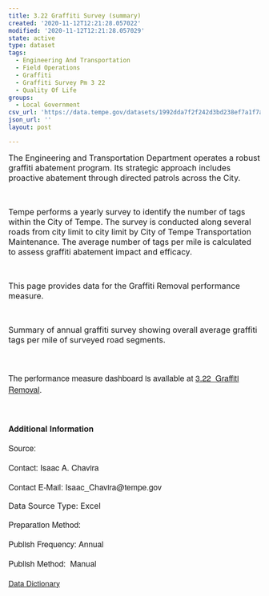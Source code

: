 ```yaml
---
title: 3.22 Graffiti Survey (summary)
created: '2020-11-12T12:21:28.057022'
modified: '2020-11-12T12:21:28.057029'
state: active
type: dataset
tags:
  - Engineering And Transportation
  - Field Operations
  - Graffiti
  - Graffiti Survey Pm 3 22
  - Quality Of Life
groups:
  - Local Government
csv_url: 'https://data.tempe.gov/datasets/1992dda7f2f242d3bd238ef7a1f7ae1c_0.csv'
json_url: ''
layout: post

---
```

<p style=''><p style=''><font><span style='font-size:16px;'>The Engineering and Transportation Department operates a robust graffiti abatement program. Its strategic approach includes proactive abatement through directed patrols across the City.</span></font></p><p style=''><font><span style='font-size:16px;'><br /></span></font></p><p style=''><font><span style='font-size:16px;'>Tempe performs a yearly survey to identify the number of tags within the City of Tempe. The survey is conducted along several roads from city limit to city limit by City of Tempe Transportation Maintenance. The average number of tags per mile is calculated to assess graffiti abatement impact and efficacy.</span></font></p><p style=''><font><span style='font-size:16px;'><br /></span></font></p><p style=''><font><span style='font-size:16px;'>This page provides data for the Graffiti Removal performance measure. </span></font></p><p style=''><font><span style='font-size:16px;'><br /></span></font></p><p style=''><font><span style='font-size:16px;'>Summary of annual graffiti survey showing overall average graffiti tags per mile of surveyed road segments.</span><br /></font></p></p><p style='font-family:&quot;Avenir Next W01&quot;, &quot;Avenir Next W00&quot;, &quot;Avenir Next&quot;, Avenir, &quot;Helvetica Neue&quot;, sans-serif; font-size:16px;'><br /></p><p style='font-family:&quot;Avenir Next W01&quot;, &quot;Avenir Next W00&quot;, &quot;Avenir Next&quot;, Avenir, &quot;Helvetica Neue&quot;, sans-serif; font-size:16px;'>The performance measure dashboard is available at <a href='https://quality-of-life-tempegov.hub.arcgis.com/pages/graffiti-removal' rel='nofollow ugc' target='_blank'>3.22  Graffiti Removal</a>.</p><p style='font-family:&quot;Avenir Next W01&quot;, &quot;Avenir Next W00&quot;, &quot;Avenir Next&quot;, Avenir, &quot;Helvetica Neue&quot;, sans-serif; font-size:16px;'><br /></p><p style='font-family:&quot;Avenir Next W01&quot;, &quot;Avenir Next W00&quot;, &quot;Avenir Next&quot;, Avenir, &quot;Helvetica Neue&quot;, sans-serif; font-size:16px;'><b>Additional Information</b></p><p style='font-family:&quot;Avenir Next W01&quot;, &quot;Avenir Next W00&quot;, &quot;Avenir Next&quot;, Avenir, &quot;Helvetica Neue&quot;, sans-serif; font-size:16px;'><font style='font-family:inherit;'>Source: <span style='font-family:inherit;'> </span></font></p><p style='font-family:&quot;Avenir Next W01&quot;, &quot;Avenir Next W00&quot;, &quot;Avenir Next&quot;, Avenir, &quot;Helvetica Neue&quot;, sans-serif; font-size:16px;'>Contact: Isaac A. Chavira</p><p style='font-family:&quot;Avenir Next W01&quot;, &quot;Avenir Next W00&quot;, &quot;Avenir Next&quot;, Avenir, &quot;Helvetica Neue&quot;, sans-serif; font-size:16px;'>Contact E-Mail: Isaac_Chavira@tempe.gov</p><p style=''><font style='font-family:inherit; font-size:16px;'>Data Source Type: </font><font><span style='font-size:16px;'>Excel</span></font></p><p style='font-family:&quot;Avenir Next W01&quot;, &quot;Avenir Next W00&quot;, &quot;Avenir Next&quot;, Avenir, &quot;Helvetica Neue&quot;, sans-serif; font-size:16px;'><font style='font-family:inherit;'>Preparation Method: </font></p><p style='font-family:&quot;Avenir Next W01&quot;, &quot;Avenir Next W00&quot;, &quot;Avenir Next&quot;, Avenir, &quot;Helvetica Neue&quot;, sans-serif; font-size:16px;'><font style='font-family:inherit;'>Publish Frequency: Annual</font></p><p style='font-family:&quot;Avenir Next W01&quot;, &quot;Avenir Next W00&quot;, &quot;Avenir Next&quot;, Avenir, &quot;Helvetica Neue&quot;, sans-serif; font-size:16px;'><font style='font-family:inherit;'>Publish Method: <span style='font-family:inherit;'> </span></font>Manual</p><p style='font-family:&quot;Avenir Next W01&quot;, &quot;Avenir Next W00&quot;, &quot;Avenir Next&quot;, Avenir, &quot;Helvetica Neue&quot;, sans-serif; font-size:16px;'><a href='https://gis.tempe.gov/design/data-dictionary/3.22%20Graffiti%20Survey%20(summary)/' rel='nofollow ugc' style='font-family: &quot;Avenir Next&quot;, Avenir, &quot;Helvetica Neue&quot;, Helvetica, Arial, sans-serif; font-size: 15px;' target='_blank'>Data Dictionary</a><font color='#0079c1'> </font></p>

